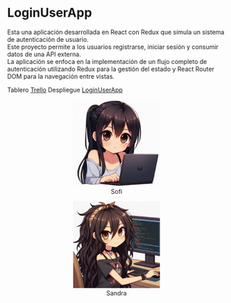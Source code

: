 # LoginUserApp 
Esta una aplicación desarrollada en React con Redux que simula un sistema de autenticación de usuario.<br>
Este proyecto permite a los usuarios registrarse, iniciar sesión y consumir datos de una API externa.<br>
La aplicación se enfoca en la implementación de un flujo completo de autenticación utilizando Redux para la gestión del estado y React Router DOM para la navegación entre vistas.

Tablero [Trello](https://trello.com/b/Wk9DXmfR/loginuserapp)
Despliegue [LoginUserApp](https://loginuserapp.netlify.app)

<p align="center">
  <img src="./public/sofi.jpeg" alt="Sofi" width="200" height="200"><br>
  Sofi
</p>
<p align="center">
  <img src="./public/sandra.jpeg" alt="Sandra" width="200" height="200"><br>
  Sandra
</p>
